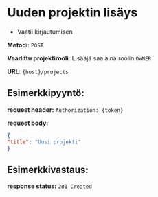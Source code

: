 # Uuden projektin lisäys

- Vaatii kirjautumisen

**Metodi**: `POST`

**Vaadittu projektirooli**: Lisääjä saa aina roolin `OWNER`

**URL**: `{host}/projects`


## Esimerkkipyyntö:

**request header:** `Authorization: {token}`

**request body:** 

```json
{
"title": "Uusi projekti"
}

```

## Esimerkkivastaus:

**response status:** `201 Created`